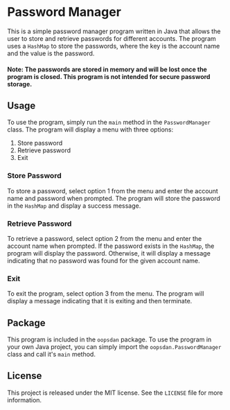 # Password Manager

This is a simple password manager program written in Java that allows the user to store and retrieve passwords for different accounts. The program uses a `HashMap` to store the passwords, where the key is the account name and the value is the password.

#### Note: The passwords are stored in memory and will be lost once the program is closed. This program is not intended for secure password storage.

## Usage

To use the program, simply run the `main` method in the `PasswordManager` class. The program will display a menu with three options:

1. Store password
2. Retrieve password
3. Exit

### Store Password

To store a password, select option 1 from the menu and enter the account name and password when prompted. The program will store the password in the `HashMap` and display a success message.

### Retrieve Password

To retrieve a password, select option 2 from the menu and enter the account name when prompted. If the password exists in the `HashMap`, the program will display the password. Otherwise, it will display a message indicating that no password was found for the given account name.

### Exit

To exit the program, select option 3 from the menu. The program will display a message indicating that it is exiting and then terminate.

## Package

This program is included in the `oopsdan` package. To use the program in your own Java project, you can simply import the `oopsdan.PasswordManager` class and call it's `main` method.

## License

This project is released under the MIT license. See the `LICENSE` file for more information.
